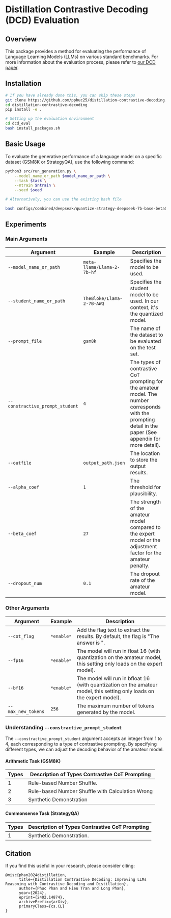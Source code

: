 # Distillation Contrastive Decoding (DCD) Evaluation

## Overview

This package provides a method for evaluating the performance of Language Learning Models (LLMs) on various standard benchmarks. For more information about the evaluation process, please refer to [our DCD paper](https://arxiv.org/abs/2402.14874).

## Installation

```bash
# If you have already done this, you can skip these steps
git clone https://github.com/pphuc25/distillation-contrastive-decoding.git
cd distillation-contrastive-decoding
pip install -e .

# Setting up the evaluation environment
cd dcd_eval
bash install_packages.sh
```

## Basic Usage

To evaluate the generative performance of a language model on a specific dataset (GSM8K or StrategyQA), use the following command:

```bash
python3 src/run_generation.py \
    --model_name_or_path $model_name_or_path \
    --task $task \
    --ntrain $ntrain \
    --seed $seed

# Alternatively, you can use the existing bash file

bash configs/combined/deepseak/quantize-strategy-deepseek-7b-base-beta08.sh
```

## Experiments

### Main Arguments

| Argument                        | Example                    | Description                                                                                                                                                 |
| ------------------------------- | -------------------------- | ----------------------------------------------------------------------------------------------------------------------------------------------------------- |
| `--model_name_or_path`          | `meta-llama/Llama-2-7b-hf` | Specifies the model to be used.                                                                                                                             |
| `--student_name_or_path`        | `TheBloke/Llama-2-7B-AWQ`  | Specifies the student model to be used. In our context, it's the quantized model.                                                                           |
| `--prompt_file`                 | `gsm8k`                    | The name of the dataset to be evaluated on the test set.                                                                                                    |
| `--constractive_prompt_student` | `4`                        | The types of contrastive CoT prompting for the amateur model. The number corresponds with the prompting detail in the paper (See appendix for more detail). |
| `--outfile`                     | `output_path.json`         | The location to store the output results.                                                                                                                   |
| `--alpha_coef`                  | `1`                        | The threshold for plausibility.                                                                                                                             |
| `--beta_coef`                   | `27`                       | The strength of the amateur model compared to the expert model or the adjustment factor for the amateur penalty.                                            |
| `--dropout_num`                 | `0.1`                      | The dropout rate of the amateur model.                                                                                                                      |

### Other Arguments

| Argument           | Example    | Description                                                                                                            |
| ------------------ | ---------- | ---------------------------------------------------------------------------------------------------------------------- |
| `--cot_flag`       | `*enable*` | Add the flag text to extract the results. By default, the flag is "The answer is ".                                    |
| `--fp16`           | `*enable*` | The model will run in float 16 (with quantization on the amateur model, this setting only loads on the expert model).  |
| `--bf16`           | `*enable*` | The model will run in bfloat 16 (with quantization on the amateur model, this setting only loads on the expert model). |
| `--max_new_tokens` | `256`      | The maximum number of tokens generated by the model.                                                                   |

### Understanding `--constractive_prompt_student`

The `--constractive_prompt_student` argument accepts an integer from 1 to 4, each corresponding to a type of contrastive prompting. By specifying different types, we can adjust the decoding behavior of the amateur model.

#### Arithmetic Task (GSM8K)

| Types | Description of Types Contrastive CoT Prompting   |
| ----- | ------------------------------------------------ |
| 1     | Rule-based Number Shuffle.                       |
| 2     | Rule-based Number Shuffle with Calculation Wrong |
| 3     | Synthetic Demonstration                          |

#### Commonsense Task (StrategyQA)

| Types | Description of Types Contrastive CoT Prompting |
| ----- | ---------------------------------------------- |
| 1     | Synthetic Demonstration.                       |

## Citation

If you find this useful in your research, please consider citing:

```
@misc{phan2024distillation,
      title={Distillation Contrastive Decoding: Improving LLMs Reasoning with Contrastive Decoding and Distillation},
      author={Phuc Phan and Hieu Tran and Long Phan},
      year={2024},
      eprint={2402.14874},
      archivePrefix={arXiv},
      primaryClass={cs.CL}
}
```
